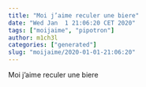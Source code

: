 ```yaml
---
title: "Moi j’aime reculer une biere"
date: "Wed Jan  1 21:06:20 CET 2020"
tags: ["moijaime", "pipotron"]
author: m1ch3l
categories: ["generated"]
slug: "moijaime/2020-01-01-21:06:20"
---
```


Moi j’aime reculer une biere
